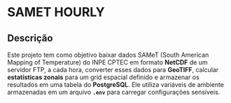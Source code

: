 # SAMET HOURLY


## **Descrição**
Este projeto tem como objetivo baixar dados SAMeT (South American Mapping of Temperature) do INPE CPTEC em formato **NetCDF** de um servidor FTP, a cada hora, converter esses dados para **GeoTIFF**, calcular **estatísticas zonais** para um grid espacial definido e armazenar os resultados em uma tabela do **PostgreSQL**. Ele utiliza variáveis de ambiente armazenadas em um arquivo **`.env`** para carregar configurações sensíveis.



